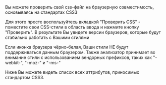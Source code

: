 
Вы можете проверить свой css-файл на браузерную совместимость, основываясь на стандартах CSS3

Для этого просто воспользуйтесь вкладкой "Проверить CSS" - поместите свои CSS-стили в область ввода и нажмите кнопку "Проверить". В результате Вы увидете версии браузеров, которые будут стабильно работать с Вашими стилями

Если иконка браузера чёрно-белая, Ваши стили НЕ будут поддерживаться данным браузером. Также анализатор принимает во внимание стили с использованием вендорных префиксов, таких как "-webkit-", "-moz-" и "-ms-"

Ниже Вы можете видеть список всех аттрибутов, приносимых стандартом CSS3.

